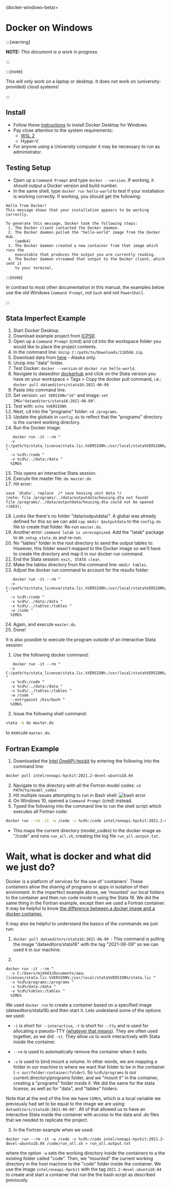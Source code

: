 (docker-windows-beta)=
# Docker on Windows

:::{warning}

**NOTE:** *This document is a work in progress.*

:::

:::{note}

This will only work on a laptop or desktop. It does not work on (university-provided) cloud systems!

:::

## Install

- Follow these [instructions](https://docs.docker.com/docker-for-windows/install/) to install Docker Desktop for Windows.
- Pay close attention to the system requirements:
    - [WSL 2](https://docs.microsoft.com/en-us/windows/wsl/install-win10)
    - Hyper-V
- For anyone using a University computer it may be necessary to run as administrator. 

## Testing Setup

- Open up a `Command Prompt` and type `docker --version`. If working, it should output a Docker version and build number. 
- In the same shell, type `docker run hello-world` to test if your installation is working correctly. If working, you should get the following:
```
Hello from Docker!
This message shows that your installation appears to be working correctly.

To generate this message, Docker took the following steps:
 1. The Docker client contacted the Docker daemon.
 2. The Docker daemon pulled the "hello-world" image from the Docker Hub.
    (amd64)
 3. The Docker daemon created a new container from that image which runs the
    executable that produces the output you are currently reading.
 4. The Docker daemon streamed that output to the Docker client, which sent it
    to your terminal.
```

:::{note}

In contrast to most other documentation in this manual, the  examples below use the old Windows `Command Prompt`, not `bash` and not `PowerShell`.

:::

## Stata Imperfect Example

1. Start Docker Desktop. 
2. Download example project from [ICPSR](https://www.openicpsr.org/openicpsr/tenant/openicpsr/module/aea/workspace?goToPath=/openicpsr/118568&goToLevel=project#).
3. Open up a `Command Prompt` (cmd) and cd into the workspace folder you would like to place the project contents.
4. In the command line: `Unzip C:/path/to/Downloads/118568.zip`.
5. Download data from [here](https://www.icpsr.umich.edu/web/ICPSR/studies/13568/versions/V1/datadocumentation#) - Alaska only.
6. Unzip into "data" folder. 
7. Test Docker: `docker --version` or `docker run hello-world`.
8. Navigate to dataeditor [dockerhub](https://hub.docker.com/u/dataeditors) and click on the Stata version you have on your workspace > Tags > Copy the docker pull command, i.e.: `docker pull dataeditors/stata16:2021-06-09`
9. Paste into command line.
10. Set version: `set VERSION="16"` and image: `set IMG="dataeditors/stata16:2021-06-09"`.
11. Test with: `echo %VERSION%`
12. Next, cd into the "programs" folder: `cd /programs`.
13. Update the globals in `config.do` to reflect that the "programs" directory is the current working directory.
14. Run the Docker image:
```
   docker run -it --rm ^
  -v C:/path/to/stata_license/stata.lic.%VERSION%:/usr/local/stata%VERSION%/stata.lic ^
  -v %cd%:/code ^
  -v %cd%/../data:/data ^
  %IMG% 
```
15. This opens an interactive Stata session. 
16. Execute the master file: `do master.do`
17. Hit error: 
```
save `dtahu', replace  /* save housing unit data */
(note: file /programs/../data/outputdata/housing.dta not found)
file /programs/../data/outputdata/housing.dta could not be opened
r(603);
```
18. Looks like there's no folder "data/outputdata/". A global was already defined for this so we can add `cap mkdir $outputdata` to the `config.do` file to create that folder. Re-run `master.do`.
19. Another error: `command latab is unrecognized`. Add the "latab" package to `00_setup_stata.do` and re-run.
20. No "tables" folder in the root directory to send the output tables to. However, this folder wasn't mapped to the Docker image so we'll have to create the directory and map it in our docker run command.
21. End the Stata session: `exit, STATA clear`.
22. Make the tables directory from the command line: `mkdir tables`.
23. Adjust the docker run command to account for the results folder:
```
   docker run -it --rm ^
  -v C:/path/to/stata_license/stata.lic.%VERSION%:/usr/local/stata%VERSION%/stata.lic ^
  -v %cd%:/code ^
  -v %cd%/../data:/data ^
  -v %cd%/../tables:/tables ^
  -w /code ^
  %IMG% 
```
24. Again, and execute `master.do`. 
25. Done!

It is also possible to execute the program outside of an interactive Stata session:
1. Use the following docker command:
```
   docker run -it --rm ^
  -v C:/path/to/stata_license/stata.lic.%VERSION%:/usr/local/stata%VERSION%/stata.lic ^
  -v %cd%:/code ^
  -v %cd%/../data:/data ^
  -v %cd%/../tables:/tables ^
  -w /code ^
  --entrypoint /bin/bash ^
  %IMG% 
```
2. Issue the following shell command:

```bash
stata -b do master.do
``` 

to execute `master.do`.


## Fortran Example 

1. Downloaded the [Intel OneAPI-hpckit](https://hub.docker.com/r/intel/oneapi-hpckit/tags?page=1&ordering=last_updated) by entering the following into the command line:

```bash
docker pull intel/oneapi-hpckit:2021.2-devel-ubuntu18.04
```

2. Navigate to the directory with all the Fortran model codes: ```cd PATH/to/model_codes```
3. Hit multiple issues attempting to run in Bash shell:
   ![bash error](images/Docker_Error.png)
4. On Windows 10, opened a `Command Prompt` (cmd) instead.
5. Typed the following into the command line to run the shell script which executes all Fortran code:

```bash
docker run --rm -it -w /code -v %cd%:/code intel/oneapi-hpckit:2021.2-devel-ubuntu18.04 /code/run_all.sh > run_all.output.txt
```
   - This maps the current directory (model_codes) to the docker image as "/code" and runs `run_all.sh`, creating the log file `run_all.output.txt`. 



# Wait, what is docker and what did we just do?

Docker is a platform of services for the use of 'containers'. These containers allow the sharing of programs or apps in isolation of their enviroment. In the imperfect example above, we 'mounted' our local folders to the container and then run code inside it using the Stata 16. We did the same thing in the Fortran example, except then we used a Fortran container. It may be helpful to know [the difference between a docker image and a docker container.](https://phoenixnap.com/kb/docker-image-vs-container) 

It may also be helpful to understand the basics of the commands we just run: 

1.  `docker pull dataeditors/stata16:2021-06-09 `: This command is pulling the image "dataeditors/stata16" with the tag "2021-06-09" so we can used it in our machine.

2. 
```
docker run -it --rm ^
  -v C:/Users/mjd443/Documents/aea-licenses/stata.lic.%VERSION%:/usr/local/stata%VERSION%/stata.lic ^
  -v %cd%/programs:/programs ^
  -v %cd%/data:/data ^
  -v %cd%/tables:/tables ^
  %IMG% 

```
We used `docker run` to create a container based on a specified image (dataeditors/stata16) and then start it.  Lets undestand some of the options we used:

- `-i` is short for `--interactive`, `-t` is short for `--tty` and is used for allocating a pseudo-TTY ([whatever that means](https://stackoverflow.com/questions/30137135/confused-about-docker-t-option-to-allocate-a-pseudo-tty)). They are often used together, as we did: `-it`. They allow us to work interactively with Stata inside the container. 

- `--rm` is used to automatically remove the container when it exits.

- `-v` is used to bind mount a volume. In other words, we are mapping a folder in our machine to where we want that folder to be in the container (`-v our/folder:container/folder`). So `%cd%/programs` is our current.directory/programs folder, and we "mount it" in the container, creating a "programs" folder inside it. We did the same for the stata license, as well as for "data", and "tables" folders. 

Note that at the end of the line we have `%IMG%`, which is a local variable we previously had set to be equal to the image we are using: `dataeditors/stata16:2021-06-09"`. All of that allowed us to have an interactive Stata inside the container with access to the data and .do files that we needed to replicate the project.

3. In the Fortran example when we used:

```
docker run --rm -it -w /code -v %cd%:/code intel/oneapi-hpckit:2021.2-devel-ubuntu18.04 /code/run_all.sh > run_all.output.txt
```

where the option `-w` sets the working directory inside the containers to a the existing folder called "code". Then, we "mounted" the current working directory in the host machine to the "code" folder inside the container. We use the image  `intel/oneapi-hpckit` with the tag `2021.2-devel-ubuntu18.04` to create and start a container that run the the bash script as described previously.
